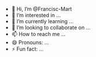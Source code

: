 - 👋 Hi, I’m @Francisc-Mart
- 👀 I’m interested in ...
- 🌱 I’m currently learning ...
- 💞️ I’m looking to collaborate on ...
- 📫 How to reach me ...
- 😄 Pronouns: ...
- ⚡ Fun fact: ...

<!---
Francisc-Mart/Francisc-Mart is a ✨ special ✨ repository because its `README.md` (this file) appears on your GitHub profile.
You can click the Preview link to take a look at your changes.
--->
